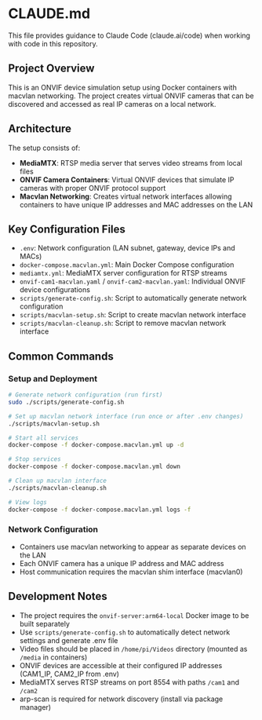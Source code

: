 # CLAUDE.md

This file provides guidance to Claude Code (claude.ai/code) when working with code in this repository.

## Project Overview

This is an ONVIF device simulation setup using Docker containers with macvlan networking. The project creates virtual ONVIF cameras that can be discovered and accessed as real IP cameras on a local network.

## Architecture

The setup consists of:
- **MediaMTX**: RTSP media server that serves video streams from local files
- **ONVIF Camera Containers**: Virtual ONVIF devices that simulate IP cameras with proper ONVIF protocol support
- **Macvlan Networking**: Creates virtual network interfaces allowing containers to have unique IP addresses and MAC addresses on the LAN

## Key Configuration Files

- `.env`: Network configuration (LAN subnet, gateway, device IPs and MACs)
- `docker-compose.macvlan.yml`: Main Docker Compose configuration
- `mediamtx.yml`: MediaMTX server configuration for RTSP streams
- `onvif-cam1-macvlan.yaml` / `onvif-cam2-macvlan.yaml`: Individual ONVIF device configurations
- `scripts/generate-config.sh`: Script to automatically generate network configuration
- `scripts/macvlan-setup.sh`: Script to create macvlan network interface
- `scripts/macvlan-cleanup.sh`: Script to remove macvlan network interface

## Common Commands

### Setup and Deployment
```bash
# Generate network configuration (run first)
sudo ./scripts/generate-config.sh

# Set up macvlan network interface (run once or after .env changes)
./scripts/macvlan-setup.sh

# Start all services
docker-compose -f docker-compose.macvlan.yml up -d

# Stop services
docker-compose -f docker-compose.macvlan.yml down

# Clean up macvlan interface
./scripts/macvlan-cleanup.sh

# View logs
docker-compose -f docker-compose.macvlan.yml logs -f
```

### Network Configuration
- Containers use macvlan networking to appear as separate devices on the LAN
- Each ONVIF camera has a unique IP address and MAC address
- Host communication requires the macvlan shim interface (macvlan0)

## Development Notes

- The project requires the `onvif-server:arm64-local` Docker image to be built separately
- Use `scripts/generate-config.sh` to automatically detect network settings and generate .env file
- Video files should be placed in `/home/pi/Videos` directory (mounted as `/media` in containers)
- ONVIF devices are accessible at their configured IP addresses (CAM1_IP, CAM2_IP from .env)
- MediaMTX serves RTSP streams on port 8554 with paths `/cam1` and `/cam2`
- arp-scan is required for network discovery (install via package manager)